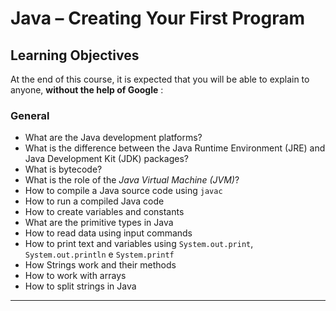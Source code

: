 # Java – Creating Your First Program
## Learning Objectives

At the end of this course, it is expected that you will be able to explain to anyone, **without the help of Google** :

### General

-   What are the Java development platforms?
-   What is the difference between the Java Runtime Environment (JRE) and Java Development Kit (JDK) packages?
-   What is bytecode?
-   What is the role of the _Java Virtual Machine (JVM)_?
-   How to compile a Java source code using `javac`
-   How to run a compiled Java code
-   How to create variables and constants
-   What are the primitive types in Java
-   How to read data using input commands
-   How to print text and variables using `System.out.print`, `System.out.println` e `System.printf`
-   How Strings work and their methods
-   How to work with arrays
-   How to split strings in Java

----------